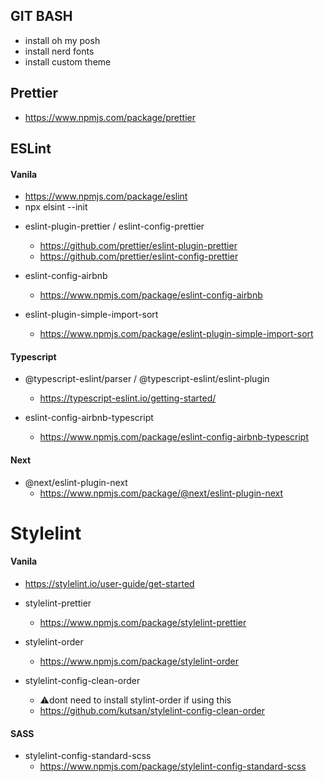 ## GIT BASH
- install oh my posh
- install nerd fonts
- install custom theme

## Prettier
  - https://www.npmjs.com/package/prettier

## ESLint
#### Vanila
  - https://www.npmjs.com/package/eslint
  - npx elsint --init

* eslint-plugin-prettier / eslint-config-prettier
  - https://github.com/prettier/eslint-plugin-prettier
  - https://github.com/prettier/eslint-config-prettier
  
* eslint-config-airbnb
  - https://www.npmjs.com/package/eslint-config-airbnb
  
* eslint-plugin-simple-import-sort
  - https://www.npmjs.com/package/eslint-plugin-simple-import-sort

#### Typescript
* @typescript-eslint/parser / @typescript-eslint/eslint-plugin
  - https://typescript-eslint.io/getting-started/

* eslint-config-airbnb-typescript
  - https://www.npmjs.com/package/eslint-config-airbnb-typescript

#### Next
* @next/eslint-plugin-next
  - https://www.npmjs.com/package/@next/eslint-plugin-next

# Stylelint
#### Vanila
  - https://stylelint.io/user-guide/get-started

* stylelint-prettier
  - https://www.npmjs.com/package/stylelint-prettier

* stylelint-order
  - https://www.npmjs.com/package/stylelint-order

* stylelint-config-clean-order
  - ⚠️dont need to install stylint-order if using this
  - https://github.com/kutsan/stylelint-config-clean-order

#### SASS
* stylelint-config-standard-scss
  - https://www.npmjs.com/package/stylelint-config-standard-scss
